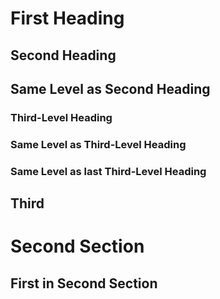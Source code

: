 
# First Heading


## Second Heading

## Same Level as Second Heading

### Third-Level Heading

### Same Level as Third-Level Heading

### Same Level as last Third-Level Heading

## Third

# Second Section

## First in Second Section



